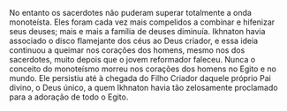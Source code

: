 ﻿No entanto os sacerdotes não puderam superar totalmente a onda monoteísta. Eles foram cada vez mais compelidos a combinar e hifenizar  seus deuses; mais e mais a família de deuses diminuía. Ikhnaton havia associado o disco flamejante dos céus ao Deus criador, e essa ideia continuou a queimar nos corações dos homens, mesmo nos dos sacerdotes, muito depois que o jovem reformador faleceu. Nunca o conceito do monoteísmo morreu nos corações dos homens no Egito e no mundo. Ele persistiu até à chegada do Filho Criador daquele próprio Pai divino, o Deus único, a quem Ikhnaton havia tão zelosamente proclamado para a adoração de todo o Egito.